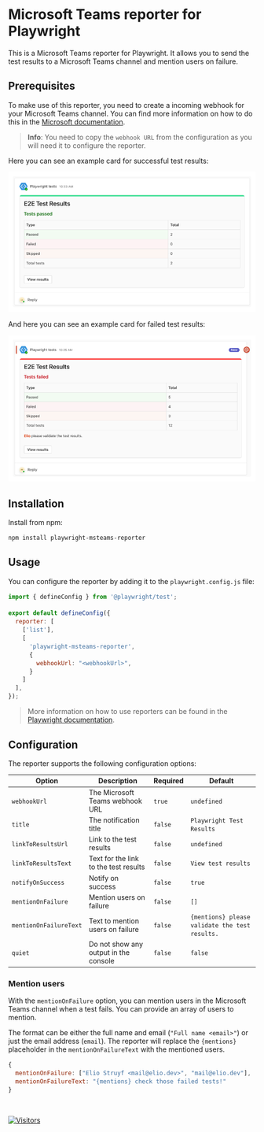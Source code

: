 # Microsoft Teams reporter for Playwright

This is a Microsoft Teams reporter for Playwright. It allows you to send the test results to a Microsoft Teams channel and mention users on failure.

## Prerequisites

To make use of this reporter, you need to create a incoming webhook for your Microsoft Teams channel. You can find more information on how to do this in the [Microsoft documentation](https://learn.microsoft.com/en-us/microsoftteams/platform/webhooks-and-connectors/how-to/add-incoming-webhook?tabs=newteams%2Cdotnet#create-an-incoming-webhook).

> **Info**: You need to copy the `webhook URL` from the configuration as you will need it to configure the reporter.

Here you can see an example card for successful test results:

![Microsoft Teams card for successful test results](./assets/success.png)

And here you can see an example card for failed test results:

![Microsoft Teams card for failed test results](./assets/failure.png)

## Installation

Install from npm:

```bash
npm install playwright-msteams-reporter
```

## Usage

You can configure the reporter by adding it to the `playwright.config.js` file:

```javascript
import { defineConfig } from '@playwright/test';

export default defineConfig({
  reporter: [
    ['list'],
    [
      'playwright-msteams-reporter',
      {
        webhookUrl: "<webhookUrl>",
      }
    ]
  ],
});
```

> More information on how to use reporters can be found in the [Playwright documentation](https://playwright.dev/docs/test-reporters).

## Configuration

The reporter supports the following configuration options:

| Option | Description | Required | Default |
| --- | --- | --- | --- |
| `webhookUrl` | The Microsoft Teams webhook URL | `true` | `undefined` |
| `title` | The notification title | `false` | `Playwright Test Results` |
| `linkToResultsUrl` | Link to the test results | `false` | `undefined` |
| `linkToResultsText` | Text for the link to the test results | `false` | `View test results` |
| `notifyOnSuccess` | Notify on success | `false` | `true` |
| `mentionOnFailure` | Mention users on failure | `false` | `[]` |
| `mentionOnFailureText` | Text to mention users on failure | `false` | `{mentions} please validate the test results.` |
| `quiet` | Do not show any output in the console  | `false` | `false` |

### Mention users

With the `mentionOnFailure` option, you can mention users in the Microsoft Teams channel when a test fails. You can provide an array of users to mention.

The format can be either the full name and email (`"Full name <email>"`) or just the email address (`email`). The reporter will replace the `{mentions}` placeholder in the `mentionOnFailureText` with the mentioned users.

```javascript
{
  mentionOnFailure: ["Elio Struyf <mail@elio.dev>", "mail@elio.dev"],
  mentionOnFailureText: "{mentions} check those failed tests!"
}
```

<br />

[![Visitors](https://api.visitorbadge.io/api/visitors?path=https%3A%2F%2Fgithub.com%2Festruyf%2Fplaywright-msteams-reporter&countColor=%23263759)](https://visitorbadge.io/status?path=https%3A%2F%2Fgithub.com%2Festruyf%2Fplaywright-msteams-reporter)
